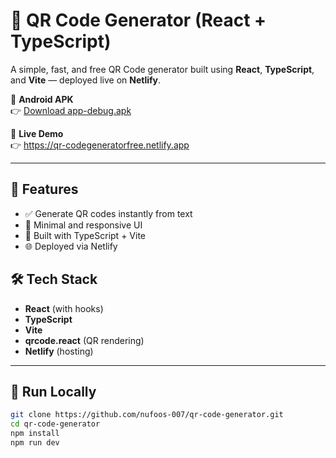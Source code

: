 # 🔳 QR Code Generator (React + TypeScript)

A simple, fast, and free QR Code generator built using **React**, **TypeScript**, and **Vite** — deployed live on **Netlify**.

📱 **Android APK**  
👉 [Download app-debug.apk](https://github.com/nufoos-007/qr-code-generator/releases/download/v1.0.0/app-debug.apk)

🔗 **Live Demo**  
👉 https://qr-codegeneratorfree.netlify.app

---

## 🚀 Features

- ✅ Generate QR codes instantly from text
- 🎨 Minimal and responsive UI
- 🧠 Built with TypeScript + Vite
- 🌐 Deployed via Netlify

## 🛠 Tech Stack

- **React** (with hooks)
- **TypeScript**
- **Vite**
- **qrcode.react** (QR rendering)
- **Netlify** (hosting)

---

## 🧪 Run Locally

```bash
git clone https://github.com/nufoos-007/qr-code-generator.git
cd qr-code-generator
npm install
npm run dev